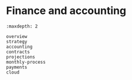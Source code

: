 # Finance and accounting

```{toctree}
:maxdepth: 2

overview
strategy
accounting
contracts
projections
monthly-process
payments
cloud
```
